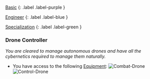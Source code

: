 
[Basic](Game/Basic-List)
{: .label .label-purple }

[Engineer](Game/Engineer)
{: .label .label-blue }

[Specialization](Game/Specialization-List)
{: .label .label-green }
### Drone Controller
*You are cleared to manage autonomous drones and have all the cybernetics required to manage them naturally.*
* You have access to the following [Equipment](Core/Equipment):
![Combat-Drone](Game/Blocks/Combat-Drone)
![Control-Drone](Game/Blocks/Control-Drone)